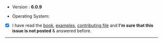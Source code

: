 - Version : **6.0.9**

- Operating System:

- [x] I have read the [book](https://docs.iris-go.com), [examples](https://github.com/iris-contrib/examples), [contributing file](https://github.com/kataras/iris/blob/master/.github/CONTRIBUTING.md) and **I'm sure that this issue is not posted** & answered before.

--------------

